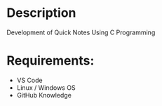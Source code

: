 # Description
Development of Quick Notes Using C Programming
# Requirements:
- VS Code
- Linux / Windows OS
- GitHub Knowledge